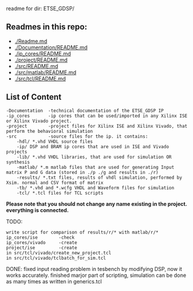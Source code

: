 readme for dir: ETSE_GDSP/

## Readmes in this repo:

* [./Readme.md](https://github.com/tsotnep/ETSE_GDSP)
* [./Documentation/README.md](https://github.com/tsotnep/ETSE_GDSP/tree/master/Documentation)
* [./ip_cores/README.md](https://github.com/tsotnep/ETSE_GDSP/tree/master/ip_cores)
* [./project/README.md](https://github.com/tsotnep/ETSE_GDSP/tree/master/project)
* [./src/README.md](https://github.com/tsotnep/ETSE_GDSP/tree/master/src)
* [./src/matlab/README.md](https://github.com/tsotnep/ETSE_GDSP/tree/master/src/matlab)
* [./src/tcl/README.md](https://github.com/tsotnep/ETSE_GDSP/tree/master/src/tcl)



## List of Content

    -Documentation  -technical documentation of the ETSE_GDSP IP
    -ip_cores       -ip cores that can be used/imported in any Xilinx ISE or Xilinx Vivado project.
    -project        -project files for Xilinx ISE and Xilinx Vivado, that perform the behavioral simulation
    -src            -source files for the ip. it contains:
        -hdl/ *.vhd VHDL source files
        -ip/ DSP and BRAM ip cores that are used in ISE and Vivado projects
        -lib/ *.vhd VHDL libraries, that are used for simulation OR synthesis
        -matlab/ *.m matlab files that are used for generating Input matrix P and G data (stored in ./p ./g and results in ./r)
        -results/ *.txt files, results of vhdl simulation, performed by Xsim. normal and CSV format of matrix
        -tb/ *.vhd and *.wcfg VHDL and Waveform files for simulation
        -tcl/ *.tcl files for TCL scripts


**Please note that you should not change any name existing in the project. everything is connected.**


TODO:

    write script for comparison of results/r/* with matlab/r/*
    ip_cores/ise        -check
    ip_cores/vivado     -create
    project/ise         -create
    in src/tcl/vivado/create_new_project.tcl
    in src/tcl/vivado/tclbatch_for_sim.tcl

DONE:
    fixed input reading problem in tesbench by modifying DSP, now it works accurately.
    finished marjor part of scripting, simulation can be done as many times as written in generics.tcl
